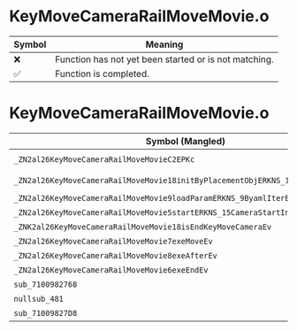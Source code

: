 # KeyMoveCameraRailMoveMovie.o
| Symbol | Meaning 
| ------------- | ------------- 
| :x: | Function has not yet been started or is not matching. 
| :white_check_mark: | Function is completed. 


# KeyMoveCameraRailMoveMovie.o
| Symbol (Mangled) | Symbol (Demangled) | Decompiled? |
| ------------- |  ------------- | ------------- |
| `_ZN2al26KeyMoveCameraRailMoveMovieC2EPKc` | `al::KeyMoveCameraRailMoveMovie::KeyMoveCameraRailMoveMovie(char const*)` | :white_check_mark: |
| `_ZN2al26KeyMoveCameraRailMoveMovie18initByPlacementObjERKNS_13PlacementInfoE` | `al::KeyMoveCameraRailMoveMovie::initByPlacementObj(al::PlacementInfo const&)` | :white_check_mark: |
| `_ZN2al26KeyMoveCameraRailMoveMovie9loadParamERKNS_9ByamlIterE` | `al::KeyMoveCameraRailMoveMovie::loadParam(al::ByamlIter const&)` | :white_check_mark: |
| `_ZN2al26KeyMoveCameraRailMoveMovie5startERKNS_15CameraStartInfoE` | `al::KeyMoveCameraRailMoveMovie::start(al::CameraStartInfo const&)` | :white_check_mark: |
| `_ZNK2al26KeyMoveCameraRailMoveMovie18isEndKeyMoveCameraEv` | `al::KeyMoveCameraRailMoveMovie::isEndKeyMoveCamera(void)const` | :white_check_mark: |
| `_ZN2al26KeyMoveCameraRailMoveMovie7exeMoveEv` | `al::KeyMoveCameraRailMoveMovie::exeMove(void)` | :white_check_mark: |
| `_ZN2al26KeyMoveCameraRailMoveMovie8exeAfterEv` | `al::KeyMoveCameraRailMoveMovie::exeAfter(void)` | :white_check_mark: |
| `_ZN2al26KeyMoveCameraRailMoveMovie6exeEndEv` | `al::KeyMoveCameraRailMoveMovie::exeEnd(void)` | :white_check_mark: |
| `sub_7100982768` | `` | :white_check_mark: |
| `nullsub_481` | `` | :white_check_mark: |
| `sub_71009827D8` | `` | :white_check_mark: |
